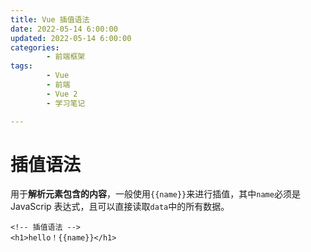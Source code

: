```yaml
---
title: Vue 插值语法
date: 2022-05-14 6:00:00
updated: 2022-05-14 6:00:00
categories:
        - 前端框架
tags:
        - Vue
        - 前端
        - Vue 2
        - 学习笔记

---
```


# 插值语法

用于**解析元素包含的内容**，一般使用`{{name}}`来进行插值，其中`name`必须是JavaScrip 表达式，且可以直接读取`data`中的所有数据。

```vue
<!-- 插值语法 -->
<h1>hello！{{name}}</h1>
```